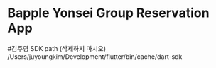 # Bapple Yonsei Group Reservation App

#김주영 SDK path (삭제하지 마시오)
/Users/juyoungkim/Development/flutter/bin/cache/dart-sdk